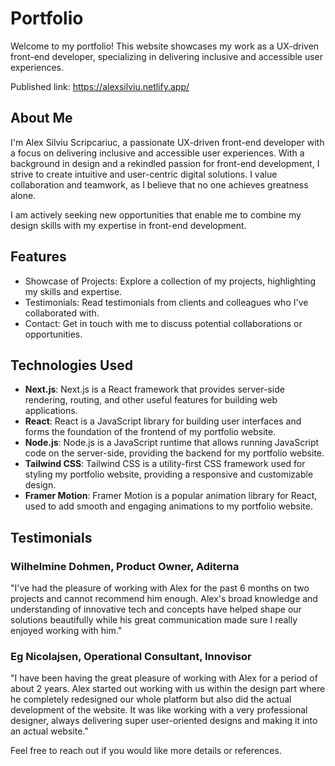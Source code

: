 # Portfolio

Welcome to my portfolio! This website showcases my work as a UX-driven front-end developer, specializing in delivering inclusive and accessible user experiences.

Published link: https://alexsilviu.netlify.app/

## About Me

I'm Alex Silviu Scripcariuc, a passionate UX-driven front-end developer with a focus on delivering inclusive and accessible user experiences. With a background in design and a rekindled passion for front-end development, I strive to create intuitive and user-centric digital solutions. I value collaboration and teamwork, as I believe that no one achieves greatness alone.

I am actively seeking new opportunities that enable me to combine my design skills with my expertise in front-end development.

## Features

- Showcase of Projects: Explore a collection of my projects, highlighting my skills and expertise.
- Testimonials: Read testimonials from clients and colleagues who I've collaborated with.
- Contact: Get in touch with me to discuss potential collaborations or opportunities.

## Technologies Used

- **Next.js**: Next.js is a React framework that provides server-side rendering, routing, and other useful features for building web applications.
- **React**: React is a JavaScript library for building user interfaces and forms the foundation of the frontend of my portfolio website.
- **Node.js**: Node.js is a JavaScript runtime that allows running JavaScript code on the server-side, providing the backend for my portfolio website.
- **Tailwind CSS**: Tailwind CSS is a utility-first CSS framework used for styling my portfolio website, providing a responsive and customizable design.
- **Framer Motion**: Framer Motion is a popular animation library for React, used to add smooth and engaging animations to my portfolio website.

## Testimonials

### Wilhelmine Dohmen, Product Owner, Aditerna

"I've had the pleasure of working with Alex for the past 6 months on two projects and cannot recommend him enough. Alex's broad knowledge and understanding of innovative tech and concepts have helped shape our solutions beautifully while his great communication made sure I really enjoyed working with him."

### Eg Nicolajsen, Operational Consultant, Innovisor

"I have been having the great pleasure of working with Alex for a period of about 2 years. Alex started out working with us within the design part where he completely redesigned our whole platform but also did the actual development of the website. It was like working with a very professional designer, always delivering super user-oriented designs and making it into an actual website."

Feel free to reach out if you would like more details or references.

